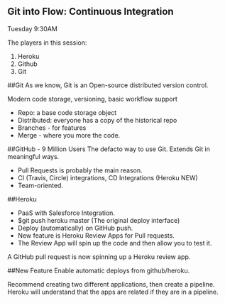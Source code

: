 ## Git into Flow: Continuous Integration
Tuesday 9:30AM

The players in this session:

1. Heroku
2. Github
3. Git

##Git
As we know, Git is an Open-source distributed version control.

Modern code storage, versioning, basic workflow support
- Repo: a base code storage object
- Distributed: everyone has a copy of the historical repo
- Branches - for features
- Merge - where you more the code.

##GitHub - 9 Million Users
The defacto way to use Git.
Extends Git in meaningful ways.
- Pull Requests is probably the main reason.
- CI (Travis, Circle) integrations, CD Integrations (Heroku NEW)
- Team-oriented.

##Heroku
- PaaS with Salesforce Integration.
- $git push heroku master (The original deploy interface)
- Deploy (automatically) on GitHub push.
- New feature is Heroku Review Apps for Pull requests.
- The Review App will spin up the code and then allow you to test it. 

A GitHub pull request is now spinning up a Heroku review app. 

##New Feature
Enable automatic deploys from github/heroku. 

Recommend creating two different applications, then create a pipeline. Heroku will understand that the apps are related if they are in a pipeline. 